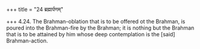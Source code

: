 +++
title = "24 ब्रह्मार्पणम्"

+++
4.24. The Brahman-oblation that is to be offered ot the Brahman, is
poured into the Brahman-fire by the Brahman; it is nothing but the
Brahman that is to be attained by him whose deep contemplation is the
\[said\] Brahman-action.

